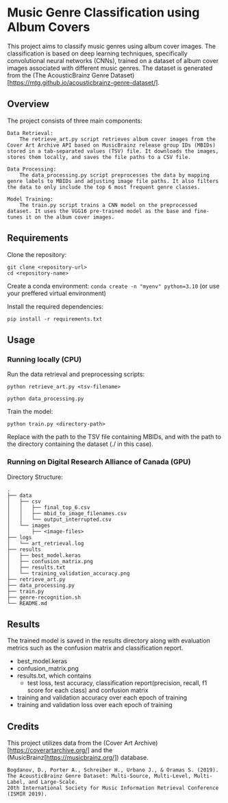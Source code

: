 # Music Genre Classification using Album Covers

This project aims to classify music genres using album cover images. The classification is based on deep learning techniques, specifically convolutional neural networks (CNNs), trained on a dataset of album cover images associated with different music genres. The dataset is generated from the (The AcousticBrainz Genre Dataset)[https://mtg.github.io/acousticbrainz-genre-dataset/].

## Overview

The project consists of three main components:

    Data Retrieval:
        The retrieve_art.py script retrieves album cover images from the Cover Art Archive API based on MusicBrainz release group IDs (MBIDs) stored in a tab-separated values (TSV) file. It downloads the images, stores them locally, and saves the file paths to a CSV file.

    Data Processing:  
        The data_processing.py script preprocesses the data by mapping genre labels to MBIDs and adjusting image file paths. It also filters the data to only include the top 6 most frequent genre classes.

    Model Training:
        The train.py script trains a CNN model on the preprocessed dataset. It uses the VGG16 pre-trained model as the base and fine-tunes it on the album cover images.

## Requirements

Clone the repository:
```
git clone <repository-url>
cd <repository-name>
```
Create a conda environment:
```conda create -n "myenv" python=3.10``` (or use your preffered virtual environment)

Install the required dependencies:

```pip install -r requirements.txt```


## Usage

### Running locally (CPU)

Run the data retrieval and preprocessing scripts:

```python retrieve_art.py <tsv-filename>```

```python data_processing.py```

Train the model:

```python train.py <directory-path>```

Replace <tsv-filename> with the path to the TSV file containing MBIDs, and <directory-path> with the path to the directory containing the dataset (./ in this case).

### Running on Digital Research Alliance of Canada (GPU)


Directory Structure:
```
.
├── data
│   ├── csv
│   │   ├── final_top_6.csv
│   │   ├── mbid_to_image_filenames.csv
│   │   └── output_interrupted.csv
│   └── images
│       ├── <image-files>
├── logs
│   └── art_retrieval.log
├── results
│   ├── best_model.keras
│   ├── confusion_matrix.png
│   ├── results.txt
│   └── training_validation_accuracy.png
├── retrieve_art.py
├── data_processing.py
├── train.py
├── genre-recognition.sh
└── README.md
```

## Results

The trained model is saved in the results directory along with evaluation metrics such as the confusion matrix and classification report.
- best_model.keras 
- confusion_matrix.png
- results.txt, which contains
    - test loss, test accuracy, classification report(precision, recall, f1 score for each class) and confusion matrix
- training and validation accuracy over each epoch of training
- training and validation loss over each epoch of training

## Credits

This project utilizes data from the (Cover Art Archive)[https://coverartarchive.org/] and the (MusicBrainz[https://musicbrainz.org/]) database.

```
Bogdanov, D., Porter A., Schreiber H., Urbano J., & Oramas S. (2019).
The AcousticBrainz Genre Dataset: Multi-Source, Multi-Level, Multi-Label, and Large-Scale. 
20th International Society for Music Information Retrieval Conference (ISMIR 2019).
```
